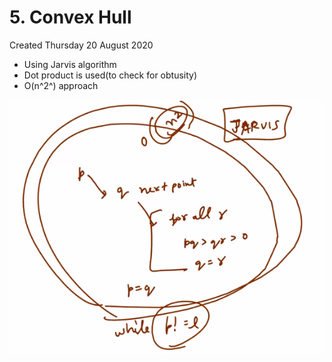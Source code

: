 # 5. Convex Hull
Created Thursday 20 August 2020


* Using Jarvis algorithm
* Dot product is used(to check for obtusity)
* O(n^2^) approach

![](./5._Convex_Hull/pasted_image.png)

